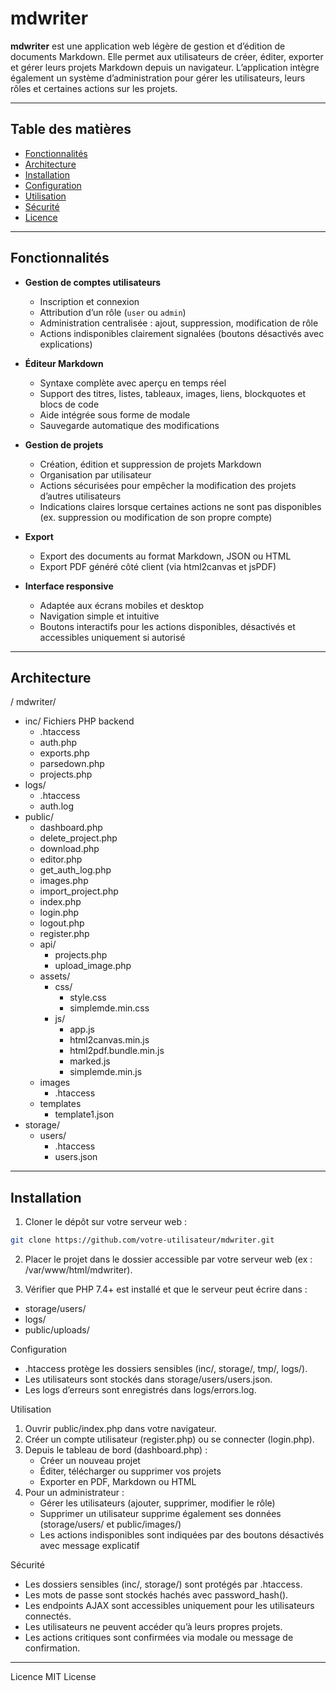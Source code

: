 # mdwriter

**mdwriter** est une application web légère de gestion et d’édition de documents Markdown. Elle permet aux utilisateurs de créer, éditer, exporter et gérer leurs projets Markdown depuis un navigateur. L’application intègre également un système d’administration pour gérer les utilisateurs, leurs rôles et certaines actions sur les projets.

---

## Table des matières

- [Fonctionnalités](#fonctionnalités)
- [Architecture](#architecture)
- [Installation](#installation)
- [Configuration](#configuration)
- [Utilisation](#utilisation)
- [Sécurité](#sécurité)
- [Licence](#licence)

---

## Fonctionnalités

- **Gestion de comptes utilisateurs**
  - Inscription et connexion
  - Attribution d’un rôle (`user` ou `admin`)
  - Administration centralisée : ajout, suppression, modification de rôle
  - Actions indisponibles clairement signalées (boutons désactivés avec explications)

- **Éditeur Markdown**
  - Syntaxe complète avec aperçu en temps réel
  - Support des titres, listes, tableaux, images, liens, blockquotes et blocs de code
  - Aide intégrée sous forme de modale
  - Sauvegarde automatique des modifications

- **Gestion de projets**
  - Création, édition et suppression de projets Markdown
  - Organisation par utilisateur
  - Actions sécurisées pour empêcher la modification des projets d’autres utilisateurs
  - Indications claires lorsque certaines actions ne sont pas disponibles (ex. suppression ou modification de son propre compte)

- **Export**
  - Export des documents au format Markdown, JSON ou HTML
  - Export PDF généré côté client (via html2canvas et jsPDF)

- **Interface responsive**
  - Adaptée aux écrans mobiles et desktop
  - Navigation simple et intuitive
  - Boutons interactifs pour les actions disponibles, désactivés et accessibles uniquement si autorisé

---

## Architecture

/ mdwriter/

- inc/                     Fichiers PHP backend
  - .htaccess
  - auth.php
  - exports.php
  - parsedown.php
  - projects.php      
- logs/
  - .htaccess
  - auth.log
- public/
  - dashboard.php
  - delete_project.php
  - download.php
  - editor.php
  - get_auth_log.php
  - images.php
  - import_project.php
  - index.php
  - login.php
  - logout.php
  - register.php
  - api/
    - projects.php
    - upload_image.php
  - assets/
    - css/
      - style.css
      - simplemde.min.css
    - js/
      - app.js
      - html2canvas.min.js
      - html2pdf.bundle.min.js
      - marked.js
      - simplemde.min.js
  - images
    - .htaccess
  - templates
    - template1.json
- storage/
  - users/
    - .htaccess
    - users.json

---

## Installation

1. Cloner le dépôt sur votre serveur web :
```bash
git clone https://github.com/votre-utilisateur/mdwriter.git
```

2. Placer le projet dans le dossier accessible par votre serveur web (ex : /var/www/html/mdwriter).

3. Vérifier que PHP 7.4+ est installé et que le serveur peut écrire dans :
 * storage/users/
 * logs/
 * public/uploads/

Configuration
  * .htaccess protège les dossiers sensibles (inc/, storage/, tmp/, logs/).
  * Les utilisateurs sont stockés dans storage/users/users.json.
  * Les logs d’erreurs sont enregistrés dans logs/errors.log.

Utilisation
  1. Ouvrir public/index.php dans votre navigateur.
  2. Créer un compte utilisateur (register.php) ou se connecter (login.php).
  3. Depuis le tableau de bord (dashboard.php) :
     - Créer un nouveau projet
     - Éditer, télécharger ou supprimer vos projets
     - Exporter en PDF, Markdown ou HTML
  4. Pour un administrateur :
     - Gérer les utilisateurs (ajouter, supprimer, modifier le rôle)
     - Supprimer un utilisateur supprime également ses données (storage/users/<username> et public/images/<username>)
     - Les actions indisponibles sont indiquées par des boutons désactivés avec message explicatif

Sécurité
  - Les dossiers sensibles (inc/, storage/) sont protégés par .htaccess.
  - Les mots de passe sont stockés hachés avec password_hash().
  - Les endpoints AJAX sont accessibles uniquement pour les utilisateurs connectés.
  - Les utilisateurs ne peuvent accéder qu’à leurs propres projets.
  - Les actions critiques sont confirmées via modale ou message de confirmation.

---

Licence
  MIT License
